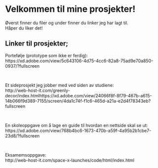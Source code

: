 <h1>Velkommen til mine prosjekter!</h1>

<p>Øverst finner du filer og under finner du linker jeg har lagt til. </br>
Håper du liker det!</p>

<h2>Linker til prosjekter;</h2>

<p>Portefølje (prototype som ikke er ferdig):</br>
https://xd.adobe.com/view/5c643106-4d75-4cc6-82a8-75ad9e70a850-0937/?fullscreen</p>
</br>
<p>Et sideprosjekt jeg jobber med ved siden av studiene:</br>
http://web-host-it.com/greenly-decor/index.htmlhttps://xd.adobe.com/view/24066f8f-8f79-467b-a615-14b066f9d389-7155/screen/4da1c74f-f1c6-465d-a21a-e2d4f78343eb?fullscreen</p>
</br>
<p>En skoleoppgave om å lage en guide til hvordan en nettside skal se ut:</br>
https://xd.adobe.com/view/768b4bc6-1673-470b-a59f-4a95b2b1cbe7-23d8/?fullscreen</p>
</br>
<p>Eksamemsoppgave:</br>
http://web-host-it.com/space-x-launches/code/html/index.html</p>
</br>
